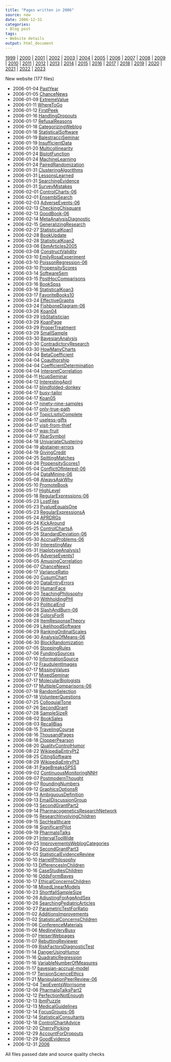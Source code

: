 ```yaml
---
title: "Pages written in 2006"
source: new
date: 2006-12-31
categories:
- Blog post
tags:
- Website details
output: html_document
---
```

 
[1999](http://new.pmean.com/1999/) | [2000](http://new.pmean.com/2000/) | [2001](http://new.pmean.com/2001/) | [2002](http://new.pmean.com/2002/) | [2003](http://new.pmean.com/2003/) | [2004](http://new.pmean.com/2004/) | [2005](http://new.pmean.com/2005/) | [2006](http://new.pmean.com/2006/) | [2007](http://new.pmean.com/2007/) | [2008](http://new.pmean.com/2008/) | [2009](http://new.pmean.com/2009/) | [2010](http://new.pmean.com/2010/) | [2011](http://new.pmean.com/2011/) | [2012](http://new.pmean.com/2012/) | [2013](http://new.pmean.com/2013/) | [2014](http://new.pmean.com/2014/) | [2015](http://new.pmean.com/2015/) | [2016](http://new.pmean.com/2016/) | [2017](http://new.pmean.com/2017/) | [2018](http://new.pmean.com/2018/) | [2019](http://new.pmean.com/2019/) | [2020](http://new.pmean.com/2020/) | [2021](http://new.pmean.com/2021/) | [2022](http://new.pmean.com/2022/) | [2023](http://new.pmean.com/2023/)
 
New website (177 files)
 
+ 2006-01-04 [PastYear](http://new.pmean.com/PastYear/)    
+ 2006-01-05 [ChanceNews](http://new.pmean.com/ChanceNews/)    
+ 2006-01-09 [ExtremeValue](http://new.pmean.com/ExtremeValue/)    
+ 2006-01-11 [WhereToGo](http://new.pmean.com/WhereToGo/)    
+ 2006-01-12 [FirstPeek](http://new.pmean.com/FirstPeek/)    
+ 2006-01-16 [HandlingDropouts](http://new.pmean.com/HandlingDropouts/)    
+ 2006-01-17 [RefusalReasons](http://new.pmean.com/RefusalReasons/)    
+ 2006-01-18 [CategorizingWeblog](http://new.pmean.com/CategorizingWeblog/)    
+ 2006-01-18 [StatisticalSoftware](http://new.pmean.com/StatisticalSoftware/)    
+ 2006-01-19 [BalestracciSeminar](http://new.pmean.com/BalestracciSeminar/)    
+ 2006-01-19 [InsufficientData](http://new.pmean.com/InsufficientData/)    
+ 2006-01-20 [Multicollinearity](http://new.pmean.com/Multicollinearity/)    
+ 2006-01-24 [BiplotFunction](http://new.pmean.com/BiplotFunction/)    
+ 2006-01-24 [MachineLearning](http://new.pmean.com/MachineLearning/)    
+ 2006-01-24 [PairedRandomization](http://new.pmean.com/PairedRandomization/)    
+ 2006-01-31 [ClusteringAlgorithms](http://new.pmean.com/ClusteringAlgorithms/)    
+ 2006-01-31 [LessonsLearned](http://new.pmean.com/LessonsLearned/)    
+ 2006-01-31 [SearchingEvidence](http://new.pmean.com/SearchingEvidence/)    
+ 2006-01-31 [SurveyMistakes](http://new.pmean.com/SurveyMistakes/)    
+ 2006-02-01 [ControlCharts-06](http://new.pmean.com/ControlCharts-06/)    
+ 2006-02-01 [EnsemblSearch](http://new.pmean.com/EnsemblSearch/)    
+ 2006-02-03 [AdverseEvents-06](http://new.pmean.com/AdverseEvents-06/)    
+ 2006-02-13 [CheckingChisquare](http://new.pmean.com/CheckingChisquare/)    
+ 2006-02-13 [GoodBook-06](http://new.pmean.com/GoodBook-06/)    
+ 2006-02-14 [MetaAnalysisDiagnostic](http://new.pmean.com/MetaAnalysisDiagnostic/)    
+ 2006-02-15 [GeneralizingResearch](http://new.pmean.com/GeneralizingResearch/)    
+ 2006-02-27 [StatisticalKoan1](http://new.pmean.com/StatisticalKoan1/)    
+ 2006-02-28 [BookUpdate](http://new.pmean.com/BookUpdate/)    
+ 2006-02-28 [StatisticalKoan2](http://new.pmean.com/StatisticalKoan2/)    
+ 2006-03-06 [EbmArticles2005](http://new.pmean.com/EbmArticles2005/)    
+ 2006-03-08 [ConstructValidity](http://new.pmean.com/ConstructValidity/)    
+ 2006-03-10 [EmilyRosaExperiment](http://new.pmean.com/EmilyRosaExperiment/)    
+ 2006-03-10 [PoissonRegression-06](http://new.pmean.com/PoissonRegression-06/)    
+ 2006-03-10 [PropensityScores](http://new.pmean.com/PropensityScores/)    
+ 2006-03-14 [SoftwareSem](http://new.pmean.com/SoftwareSem/)    
+ 2006-03-15 [PostHocComparisons](http://new.pmean.com/PostHocComparisons/)    
+ 2006-03-16 [BookSpss](http://new.pmean.com/BookSpss/)    
+ 2006-03-16 [StatisticalKoan3](http://new.pmean.com/StatisticalKoan3/)    
+ 2006-03-17 [FavoriteBooks10](http://new.pmean.com/FavoriteBooks10/)    
+ 2006-03-24 [EffectiveGraphs](http://new.pmean.com/EffectiveGraphs/)    
+ 2006-03-24 [FishboneDiagram-06](http://new.pmean.com/FishboneDiagram-06/)    
+ 2006-03-26 [Koan04](http://new.pmean.com/Koan04/)    
+ 2006-03-29 [IrbStatistician](http://new.pmean.com/IrbStatistician/)    
+ 2006-03-29 [KoanPage](http://new.pmean.com/KoanPage/)    
+ 2006-03-29 [ProperTreatment](http://new.pmean.com/ProperTreatment/)    
+ 2006-03-29 [SmallSample](http://new.pmean.com/SmallSample/)    
+ 2006-03-30 [BayesianAnalysis](http://new.pmean.com/BayesianAnalysis/)    
+ 2006-03-30 [ContradictoryResearch](http://new.pmean.com/ContradictoryResearch/)    
+ 2006-03-30 [HowManyCharts](http://new.pmean.com/HowManyCharts/)    
+ 2006-04-04 [BetaCoefficient](http://new.pmean.com/BetaCoefficient/)    
+ 2006-04-04 [Coauthorship](http://new.pmean.com/Coauthorship/)    
+ 2006-04-04 [CoefficientDetermination](http://new.pmean.com/CoefficientDetermination/)    
+ 2006-04-04 [InterpretCorrelation](http://new.pmean.com/InterpretCorrelation/)    
+ 2006-04-11 [HcupSeminar](http://new.pmean.com/HcupSeminar/)    
+ 2006-04-12 [InterestingApril](http://new.pmean.com/InterestingApril/)    
+ 2006-04-17 [blindfolded-donkey](http://new.pmean.com/blindfolded-donkey/)    
+ 2006-04-17 [busy-tailor](http://new.pmean.com/busy-tailor/)    
+ 2006-04-17 [Koan05](http://new.pmean.com/Koan05/)    
+ 2006-04-17 [ninety-nine-samples](http://new.pmean.com/ninety-nine-samples/)    
+ 2006-04-17 [only-true-path](http://new.pmean.com/only-true-path/)    
+ 2006-04-17 [TopicListIsComplete](http://new.pmean.com/TopicListIsComplete/)    
+ 2006-04-17 [useless-gifts](http://new.pmean.com/useless-gifts/)    
+ 2006-04-17 [visit-from-thief](http://new.pmean.com/visit-from-thief/)    
+ 2006-04-17 [wax-fruit](http://new.pmean.com/wax-fruit/)    
+ 2006-04-17 [XbarSymbol](http://new.pmean.com/XbarSymbol/)    
+ 2006-04-18 [UnivariateClustering](http://new.pmean.com/UnivariateClustering/)    
+ 2006-04-19 [abstainer-errors](http://new.pmean.com/abstainer-errors/)    
+ 2006-04-19 [GivingCredit](http://new.pmean.com/GivingCredit/)    
+ 2006-04-25 [SpittingMatches](http://new.pmean.com/SpittingMatches/)    
+ 2006-04-26 [PropensityScores1](http://new.pmean.com/PropensityScores1/)    
+ 2006-05-04 [ConflictOfInterest-06](http://new.pmean.com/ConflictOfInterest-06/)    
+ 2006-05-04 [DataMining-06](http://new.pmean.com/DataMining-06/)    
+ 2006-05-08 [AlwaysAskWhy](http://new.pmean.com/AlwaysAskWhy/)    
+ 2006-05-10 [PromoteBook](http://new.pmean.com/PromoteBook/)    
+ 2006-05-17 [HighLevel](http://new.pmean.com/HighLevel/)    
+ 2006-05-18 [RegularExpressions-06](http://new.pmean.com/RegularExpressions-06/)    
+ 2006-05-23 [LostFiles](http://new.pmean.com/LostFiles/)    
+ 2006-05-23 [PvalueEqualsOne](http://new.pmean.com/PvalueEqualsOne/)    
+ 2006-05-23 [RegularExpressionsA](http://new.pmean.com/RegularExpressionsA/)    
+ 2006-05-24 [APRDRGs](http://new.pmean.com/APRDRGs/)    
+ 2006-05-24 [KickAround](http://new.pmean.com/KickAround/)    
+ 2006-05-25 [ControlChartsA](http://new.pmean.com/ControlChartsA/)    
+ 2006-05-26 [StandardDeviation-06](http://new.pmean.com/StandardDeviation-06/)    
+ 2006-05-30 [AccrualProblems-06](http://new.pmean.com/AccrualProblems-06/)    
+ 2006-05-30 [InterestingMay](http://new.pmean.com/InterestingMay/)    
+ 2006-05-31 [HaplotypeAnalysis1](http://new.pmean.com/HaplotypeAnalysis1/)    
+ 2006-06-05 [AdverseEvents1](http://new.pmean.com/AdverseEvents1/)    
+ 2006-06-05 [AmusingCorrelation](http://new.pmean.com/AmusingCorrelation/)    
+ 2006-06-07 [ChanceNews1](http://new.pmean.com/ChanceNews1/)    
+ 2006-06-17 [VarianceRatio](http://new.pmean.com/VarianceRatio/)    
+ 2006-06-20 [CusumChart](http://new.pmean.com/CusumChart/)    
+ 2006-06-20 [DataEntryErrors](http://new.pmean.com/DataEntryErrors/)    
+ 2006-06-20 [HumanFace](http://new.pmean.com/HumanFace/)    
+ 2006-06-20 [TeachingPhilosophy](http://new.pmean.com/TeachingPhilosophy/)    
+ 2006-06-20 [WithholdingPHI](http://new.pmean.com/WithholdingPHI/)    
+ 2006-06-23 [PoliticalEnd](http://new.pmean.com/PoliticalEnd/)    
+ 2006-06-26 [SlashAndBurn-06](http://new.pmean.com/SlashAndBurn-06/)    
+ 2006-06-28 [ColorsForR](http://new.pmean.com/ColorsForR/)    
+ 2006-06-28 [ItemResponseTheory](http://new.pmean.com/ItemResponseTheory/)    
+ 2006-06-29 [LikelihoodSoftware](http://new.pmean.com/LikelihoodSoftware/)    
+ 2006-06-29 [RankingOrdinalScales](http://new.pmean.com/RankingOrdinalScales/)    
+ 2006-06-30 [AnalysisOfMeans-06](http://new.pmean.com/AnalysisOfMeans-06/)    
+ 2006-06-30 [BlockRandomization](http://new.pmean.com/BlockRandomization/)    
+ 2006-07-05 [StoppingRules](http://new.pmean.com/StoppingRules/)    
+ 2006-07-06 [FundingSources](http://new.pmean.com/FundingSources/)    
+ 2006-07-10 [InformationSource](http://new.pmean.com/InformationSource/)    
+ 2006-07-12 [FraudulentImages](http://new.pmean.com/FraudulentImages/)    
+ 2006-07-17 [MissingValues](http://new.pmean.com/MissingValues/)    
+ 2006-07-17 [MixedSeminar](http://new.pmean.com/MixedSeminar/)    
+ 2006-07-17 [MolecularBiologists](http://new.pmean.com/MolecularBiologists/)    
+ 2006-07-17 [MultipleComparisons-06](http://new.pmean.com/MultipleComparisons-06/)    
+ 2006-07-18 [RandomSelection](http://new.pmean.com/RandomSelection/)    
+ 2006-07-18 [VolunteerQuestions](http://new.pmean.com/VolunteerQuestions/)    
+ 2006-07-25 [ColloquialTone](http://new.pmean.com/ColloquialTone/)    
+ 2006-07-26 [SecondGrant](http://new.pmean.com/SecondGrant/)    
+ 2006-07-28 [SampleSizeR](http://new.pmean.com/SampleSizeR/)    
+ 2006-08-02 [BookSales](http://new.pmean.com/BookSales/)    
+ 2006-08-03 [RecallBias](http://new.pmean.com/RecallBias/)    
+ 2006-08-15 [TravelingCourse](http://new.pmean.com/TravelingCourse/)    
+ 2006-08-16 [ThousandPages](http://new.pmean.com/ThousandPages/)    
+ 2006-08-18 [ClopperPearson](http://new.pmean.com/ClopperPearson/)    
+ 2006-08-20 [QualityControlHumor](http://new.pmean.com/QualityControlHumor/)    
+ 2006-08-22 [WikipediaEntryPt2](http://new.pmean.com/WikipediaEntryPt2/)    
+ 2006-08-25 [CitingSoftware](http://new.pmean.com/CitingSoftware/)    
+ 2006-08-29 [WikipediaEntryPt3](http://new.pmean.com/WikipediaEntryPt3/)    
+ 2006-08-31 [PageBreaksSPSS](http://new.pmean.com/PageBreaksSPSS/)    
+ 2006-09-02 [ContinuousMonitoringNNH](http://new.pmean.com/ContinuousMonitoringNNH/)    
+ 2006-09-07 [PostmodernThought](http://new.pmean.com/PostmodernThought/)    
+ 2006-09-07 [RoundingNumbers](http://new.pmean.com/RoundingNumbers/)    
+ 2006-09-12 [GraphicsOptionsR](http://new.pmean.com/GraphicsOptionsR/)    
+ 2006-09-13 [AmbiguousDefinition](http://new.pmean.com/AmbiguousDefinition/)    
+ 2006-09-13 [EmailDiscussionGroup](http://new.pmean.com/EmailDiscussionGroup/)    
+ 2006-09-13 [SecondGrantPart2](http://new.pmean.com/SecondGrantPart2/)    
+ 2006-09-14 [PharmacogeneticsResearchNetwork](http://new.pmean.com/PharmacogeneticsResearchNetwork/)    
+ 2006-09-15 [ResearchInvolvingChildren](http://new.pmean.com/ResearchInvolvingChildren/)    
+ 2006-09-15 [SpcHealthcare](http://new.pmean.com/SpcHealthcare/)    
+ 2006-09-18 [SignificantPilot](http://new.pmean.com/SignificantPilot/)    
+ 2006-09-19 [PharmaIqTalks](http://new.pmean.com/PharmaIqTalks/)    
+ 2006-09-21 [IntervalTooWide](http://new.pmean.com/IntervalTooWide/)    
+ 2006-09-25 [ImprovementsWeblogCategories](http://new.pmean.com/ImprovementsWeblogCategories/)    
+ 2006-10-02 [SecondGrantPart3](http://new.pmean.com/SecondGrantPart3/)    
+ 2006-10-05 [StatisticalEvidenceReview](http://new.pmean.com/StatisticalEvidenceReview/)    
+ 2006-10-10 [HarrellPhilosophy](http://new.pmean.com/HarrellPhilosophy/)    
+ 2006-10-13 [DifferencesInChildren](http://new.pmean.com/DifferencesInChildren/)    
+ 2006-10-16 [CaseStudiesChildren](http://new.pmean.com/CaseStudiesChildren/)    
+ 2006-10-16 [OddsFormBayes](http://new.pmean.com/OddsFormBayes/)    
+ 2006-10-17 [EthicalConcernsChildren](http://new.pmean.com/EthicalConcernsChildren/)    
+ 2006-10-18 [MixedLinearModels](http://new.pmean.com/MixedLinearModels/)    
+ 2006-10-23 [ShortfallSampleSize](http://new.pmean.com/ShortfallSampleSize/)    
+ 2006-10-26 [AdjustingForAgeAndSex](http://new.pmean.com/AdjustingForAgeAndSex/)    
+ 2006-10-26 [SearchingPediatricArticles](http://new.pmean.com/SearchingPediatricArticles/)    
+ 2006-10-27 [ParametricTestForRatio](http://new.pmean.com/ParametricTestForRatio/)    
+ 2006-11-02 [AdditionsImprovements](http://new.pmean.com/AdditionsImprovements/)    
+ 2006-11-02 [StatisticalConcernsChildren](http://new.pmean.com/StatisticalConcernsChildren/)    
+ 2006-11-06 [ConferenceMaterials](http://new.pmean.com/ConferenceMaterials/)    
+ 2006-11-06 [MedlineVeryBusy](http://new.pmean.com/MedlineVeryBusy/)    
+ 2006-11-07 [HeiserWebpages](http://new.pmean.com/HeiserWebpages/)    
+ 2006-11-07 [RebuttingReviewer](http://new.pmean.com/RebuttingReviewer/)    
+ 2006-11-09 [RiskFactorsDiagnosticTest](http://new.pmean.com/RiskFactorsDiagnosticTest/)    
+ 2006-11-14 [DangerUsingHumor](http://new.pmean.com/DangerUsingHumor/)    
+ 2006-11-16 [QuadraticRegression](http://new.pmean.com/QuadraticRegression/)    
+ 2006-11-16 [VariableNumberOfMeasures](http://new.pmean.com/VariableNumberOfMeasures/)    
+ 2006-11-17 [bayesian-accrual-model](http://new.pmean.com/bayesian-accrual-model/)    
+ 2006-11-17 [TensionScienceEthics](http://new.pmean.com/TensionScienceEthics/)    
+ 2006-11-21 [ManipulationPeerReview-06](http://new.pmean.com/ManipulationPeerReview-06/)    
+ 2006-12-04 [TwoEventsWorrisome](http://new.pmean.com/TwoEventsWorrisome/)    
+ 2006-12-06 [PharmaIqTalksPart2](http://new.pmean.com/PharmaIqTalksPart2/)    
+ 2006-12-12 [PerfectionNotEnough](http://new.pmean.com/PerfectionNotEnough/)    
+ 2006-12-13 [IbmPuzzle](http://new.pmean.com/IbmPuzzle/)    
+ 2006-12-13 [MedicalGuidelines](http://new.pmean.com/MedicalGuidelines/)    
+ 2006-12-14 [FocusGroups-06](http://new.pmean.com/FocusGroups-06/)    
+ 2006-12-14 [StatisticalConsultants](http://new.pmean.com/StatisticalConsultants/)    
+ 2006-12-18 [ControlChartAdvice](http://new.pmean.com/ControlChartAdvice/)    
+ 2006-12-20 [CherryPicking](http://new.pmean.com/CherryPicking/)    
+ 2006-12-29 [AccountForDropouts](http://new.pmean.com/AccountForDropouts/)    
+ 2006-12-29 [GoodEvidence](http://new.pmean.com/GoodEvidence/)    
+ 2006-12-31 [2006](http://new.pmean.com/2006/)  
 
All files passed date and source quality checks
